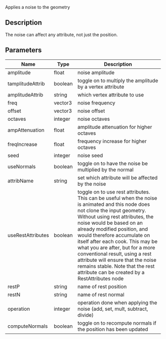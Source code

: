 Applies a noise to the geometry


## Description

The noise can affect any attribute, not just the position.


## Parameters

<table>
<thead>
	<tr>
		<th>Name</th>
		<th>Type</th>
		<th>Description</th>
	</tr>
</thead>
<tr>
	<td>amplitude</td>
	<td><div class='bg-yellow-800 px-2 py-px text-white rounded-sm'>float</div></td>
	<td>noise amplitude</td>
</tr>
<tr>
	<td>tamplitudeAttrib</td>
	<td><div class='bg-emerald-800 px-2 py-px text-white rounded-sm'>boolean</div></td>
	<td>toggle on to multiply the amplitude by a vertex attribute</td>
</tr>
<tr>
	<td>amplitudeAttrib</td>
	<td><div class='bg-purple-800 px-2 py-px text-white rounded-sm'>string</div></td>
	<td>which vertex attribute to use</td>
</tr>
<tr>
	<td>freq</td>
	<td><div class='bg-blue-800 px-2 py-px text-white rounded-sm'>vector3</div></td>
	<td>noise frequency</td>
</tr>
<tr>
	<td>offset</td>
	<td><div class='bg-blue-800 px-2 py-px text-white rounded-sm'>vector3</div></td>
	<td>noise offset</td>
</tr>
<tr>
	<td>octaves</td>
	<td><div class='bg-orange-800 px-2 py-px text-white rounded-sm'>integer</div></td>
	<td>noise octaves</td>
</tr>
<tr>
	<td>ampAttenuation</td>
	<td><div class='bg-yellow-800 px-2 py-px text-white rounded-sm'>float</div></td>
	<td>amplitude attenuation for higher octaves</td>
</tr>
<tr>
	<td>freqIncrease</td>
	<td><div class='bg-yellow-800 px-2 py-px text-white rounded-sm'>float</div></td>
	<td>frequency increase for higher octaves</td>
</tr>
<tr>
	<td>seed</td>
	<td><div class='bg-orange-800 px-2 py-px text-white rounded-sm'>integer</div></td>
	<td>noise seed</td>
</tr>
<tr>
	<td>useNormals</td>
	<td><div class='bg-emerald-800 px-2 py-px text-white rounded-sm'>boolean</div></td>
	<td>toggle on to have the noise be multiplied by the normal</td>
</tr>
<tr>
	<td>attribName</td>
	<td><div class='bg-purple-800 px-2 py-px text-white rounded-sm'>string</div></td>
	<td>set which attribute will be affected by the noise</td>
</tr>
<tr>
	<td>useRestAttributes</td>
	<td><div class='bg-emerald-800 px-2 py-px text-white rounded-sm'>boolean</div></td>
	<td>toggle on to use rest attributes. This can be useful when the noise is animated and this node does not clone the input geometry. Without using rest attributes, the noise would be based on an already modified position, and would therefore accumulate on itself after each cook. This may be what you are after, but for a more conventional result, using a rest attribute will ensure that the noise remains stable. Note that the rest attribute can be created by a RestAttributes node</td>
</tr>
<tr>
	<td>restP</td>
	<td><div class='bg-purple-800 px-2 py-px text-white rounded-sm'>string</div></td>
	<td>name of rest position</td>
</tr>
<tr>
	<td>restN</td>
	<td><div class='bg-purple-800 px-2 py-px text-white rounded-sm'>string</div></td>
	<td>name of rest normal</td>
</tr>
<tr>
	<td>operation</td>
	<td><div class='bg-orange-800 px-2 py-px text-white rounded-sm'>integer</div></td>
	<td>operation done when applying the noise (add, set, mult, subtract, divide)</td>
</tr>
<tr>
	<td>computeNormals</td>
	<td><div class='bg-emerald-800 px-2 py-px text-white rounded-sm'>boolean</div></td>
	<td>toggle on to recompute normals if the position has been updated</td>
</tr>
</table>